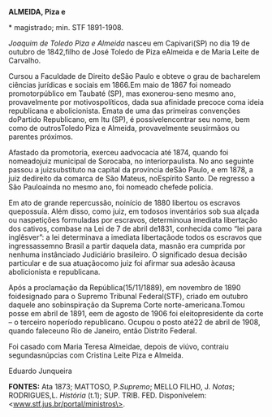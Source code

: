 **ALMEIDA, Piza e**

\* magistrado; min. STF 1891-1908.

*Joaquim de Toledo Piza e Almeida* nasceu em Capivari(SP) no dia 19 de
outubro de 1842,filho de José Toledo de Piza eAlmeida e de Maria Leite
de Carvalho.

Cursou a Faculdade de Direito deSão Paulo e obteve o grau de bacharelem
ciências jurídicas e sociais em 1866.Em maio de 1867 foi nomeado
promotorpúblico em Taubaté (SP), mas exonerou-seno mesmo ano,
provavelmente por motivospolíticos, dada sua afinidade precoce coma
ideia republicana e abolicionista. Emata de uma das primeiras convenções
doPartido Republicano, em Itu (SP), é possívelencontrar seu nome, bem
como de outrosToledo Piza e Almeida, provavelmente seusirmãos ou
parentes próximos.

Afastado da promotoria, exerceu aadvocacia até 1874, quando foi
nomeadojuiz municipal de Sorocaba, no interiorpaulista. No ano seguinte
passou a juizsubstituto na capital da província deSão Paulo, e em 1878,
a juiz dedireito da comarca de São Mateus, noEspírito Santo. De regresso
a São Pauloainda no mesmo ano, foi nomeado chefede polícia.

Em ato de grande repercussão, noinício de 1880 libertou os escravos
quepossuía. Além disso, como juiz, em todosos inventários sob sua alçada
ou naspetições formuladas por escravos, determinoua imediata libertação
dos cativos, combase na Lei de 7 de abril de1831, conhecida como “lei
para inglêsver”: a lei determinava a imediata libertaçãode todos os
escravos que ingressassemno Brasil a partir daquela data, masnão era
cumprida por nenhuma instânciado Judiciário brasileiro. O significado
desua decisão particular e de sua atuaçãocomo juiz foi afirmar sua
adesão àcausa abolicionista e republicana.

Após a proclamação da República(15/11/1889), em novembro de 1890
foidesignado para o Supremo Tribunal Federal(STF), criado em outubro
daquele ano sobinspiração da Suprema Corte norte-americana.Tomou posse
em abril de 1891, eem de agosto de 1906 foi eleitopresidente da corte –
o terceiro noperíodo republicano. Ocupou o posto até22 de abril de 1908,
quando faleceuno Rio de Janeiro, então Distrito Federal.

Foi casado com Maria Teresa Almeidae, depois de viúvo, contraiu
segundasnúpcias com Cristina Leite Piza e Almeida.

Eduardo Junqueira

**FONTES:** Ata 1873; MATTOSO, P.*Supremo*; MELLO FILHO, J. *Notas*;
RODRIGUES,L. *História* (t.1); SUP. TRIB. FED. Disponívelem:
\<www.stf.jus.br/portal/ministros\>.
